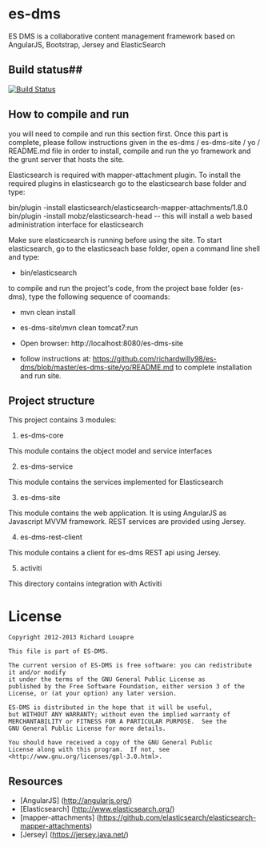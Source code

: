 # es-dms #

ES DMS is a collaborative content management framework based on AngularJS, Bootstrap, Jersey and ElasticSearch

## Build status##
[![Build Status](https://drone.io/github.com/richardwilly98/es-dms/status.png)](https://drone.io/github.com/richardwilly98/es-dms/latest)

## How to compile and run ##

you will need to compile and run this section first. Once this part is complete, please follow instructions given in the es-dms / es-dms-site / yo / README.md file in order to install, compile and run the yo framework and the grunt server that hosts the site.

Elasticsearch is required with mapper-attachment plugin. To install the required plugins in elasticsearch go to the elasticsearch base folder and type:

  bin/plugin -install elasticsearch/elasticsearch-mapper-attachments/1.8.0
  bin/plugin -install mobz/elasticsearch-head              -- this will install a web based administration interface for elasticsearch
  
Make sure elasticsearch is running before using the site. To start elasticsearch, go to the elasticseach base folder, open a command line shell and type:

- bin/elasticsearch

to compile and run the project's code, from the project base folder (es-dms), type the following sequence of coomands: 
- mvn clean install
- es-dms-site\mvn clean tomcat7:run
- Open browser: http://localhost:8080/es-dms-site

- follow instructions at:  https://github.com/richardwilly98/es-dms/blob/master/es-dms-site/yo/README.md
  to complete installation and run site. 

## Project structure ##

This project contains 3 modules:

1. es-dms-core

  This module contains the object model and service interfaces

2. es-dms-service

  This module contains the services implemented for Elasticsearch

3. es-dms-site

  This module contains the web application. It is using AngularJS as Javascript MVVM framework. REST services are provided using Jersey.

4. es-dms-rest-client

  This module contains a client for es-dms REST api using Jersey.

5. activiti

  This directory contains integration with Activiti

# License #
```
Copyright 2012-2013 Richard Louapre

This file is part of ES-DMS.

The current version of ES-DMS is free software: you can redistribute it and/or modify
it under the terms of the GNU General Public License as
published by the Free Software Foundation, either version 3 of the
License, or (at your option) any later version.

ES-DMS is distributed in the hope that it will be useful,
but WITHOUT ANY WARRANTY; without even the implied warranty of
MERCHANTABILITY or FITNESS FOR A PARTICULAR PURPOSE.  See the
GNU General Public License for more details.

You should have received a copy of the GNU General Public
License along with this program.  If not, see
<http://www.gnu.org/licenses/gpl-3.0.html>.
```

## Resources ##
* [AngularJS] (http://angularjs.org/)
* [Elasticsearch] (http://www.elasticsearch.org/)
* [mapper-attachments] (https://github.com/elasticsearch/elasticsearch-mapper-attachments)
* [Jersey] (https://jersey.java.net/)
